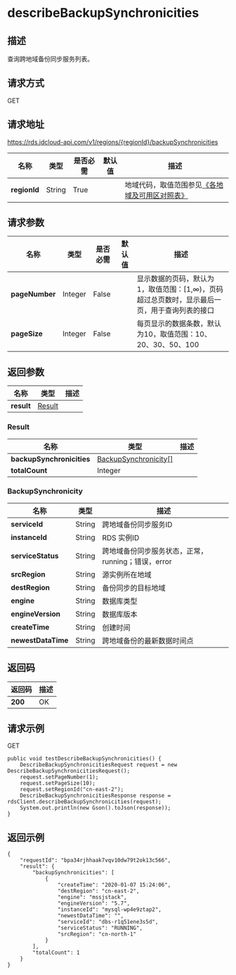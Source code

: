 # describeBackupSynchronicities


## 描述
查询跨地域备份同步服务列表。

## 请求方式
GET

## 请求地址
https://rds.jdcloud-api.com/v1/regions/{regionId}/backupSynchronicities

|名称|类型|是否必需|默认值|描述|
|---|---|---|---|---|
|**regionId**|String|True| |地域代码，取值范围参见[《各地域及可用区对照表》](../Enum-Definitions/Regions-AZ.md)|

## 请求参数
|名称|类型|是否必需|默认值|描述|
|---|---|---|---|---|
|**pageNumber**|Integer|False| |显示数据的页码，默认为1，取值范围：[1,∞)，页码超过总页数时，显示最后一页，用于查询列表的接口|
|**pageSize**|Integer|False| |每页显示的数据条数，默认为10，取值范围：10、20、30、50、100|


## 返回参数
|名称|类型|描述|
|---|---|---|
|**result**|[Result](describebackupsynchronicities#result)| |

### <div id="result">Result</div>
|名称|类型|描述|
|---|---|---|
|**backupSynchronicities**|[BackupSynchronicity[]](describebackupsynchronicities#backupsynchronicity)| |
|**totalCount**|Integer| |
### <div id="backupsynchronicity">BackupSynchronicity</div>
|名称|类型|描述|
|---|---|---|
|**serviceId**|String|跨地域备份同步服务ID|
|**instanceId**|String|RDS 实例ID|
|**serviceStatus**|String|跨地域备份同步服务状态，正常，running；错误，error|
|**srcRegion**|String|源实例所在地域|
|**destRegion**|String|备份同步的目标地域|
|**engine**|String|数据库类型|
|**engineVersion**|String|数据库版本|
|**createTime**|String|创建时间|
|**newestDataTime**|String|跨地域备份的最新数据时间点|

## 返回码
|返回码|描述|
|---|---|
|**200**|OK|

## 请求示例
GET
```
public void testDescribeBackupSynchronicities() {
    DescribeBackupSynchronicitiesRequest request = new DescribeBackupSynchronicitiesRequest();
    request.setPageNumber(1);
    request.setPageSize(10);
    request.setRegionId("cn-east-2");
    DescribeBackupSynchronicitiesResponse response = rdsClient.describeBackupSynchronicities(request);
    System.out.println(new Gson().toJson(response));
}

```

## 返回示例
```
{
    "requestId": "bpa34rjhhaak7vqv10dw79t2ok13c566", 
    "result": {
        "backupSynchronicities": [
            {
                "createTime": "2020-01-07 15:24:06", 
                "destRegion": "cn-east-2", 
                "engine": "mssjstack", 
                "engineVersion": "5.7", 
                "instanceId": "mysql-wp4e9ztap2", 
                "newestDataTime": "", 
                "serviceId": "dbs-r1q51ene3s5d", 
                "serviceStatus": "RUNNING", 
                "srcRegion": "cn-north-1"
            }
        ], 
        "totalCount": 1
    }
}
```
